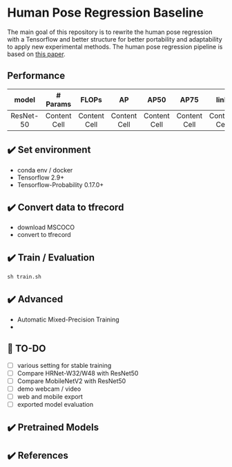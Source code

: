 # Human Pose Regression Baseline
The main goal of this repository is to rewrite the human pose regression with a Tensorflow and better structure for better portability and adaptability to apply new experimental methods. The human pose regression pipeline is based on [this paper](https://arxiv.org/abs/2107.11291).

## Performance
| model | # Params | FLOPs | AP | AP50 | AP75 | link |
| :-------------: | :-------------: | :-------------: | :-------------: | :-------------: | :-------------: | :-------------: |
| ResNet-50 | Content Cell | Content Cell | Content Cell | Content Cell | Content Cell | Content Cell |

## ✔️ Set environment
- conda env / docker
- Tensorflow 2.9+
- Tensorflow-Probability 0.17.0+

## ✔️ Convert data to tfrecord
- download MSCOCO
- convert to tfrecord

## ✔️ Train / Evaluation
```python
sh train.sh
```

## ✔️ Advanced
- Automatic Mixed-Precision Training
- 


## :thinking: TO-DO
  - [ ] various setting for stable training
  - [ ] Compare HRNet-W32/W48 with ResNet50
  - [ ] Compare MobileNetV2 with ResNet50
  - [ ] demo webcam / video
  - [ ] web and mobile export
  - [ ] exported model evaluation

## ✔️ Pretrained Models


## ✔️ References

